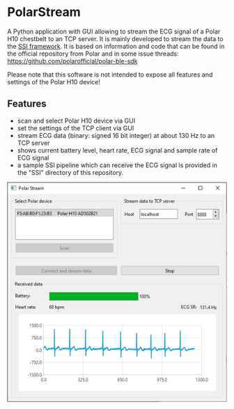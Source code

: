 # PolarStream

A Python application with GUI allowing to stream the ECG signal of a Polar H10 chestbelt to an TCP server. It is mainly developed to stream the data to the [SSI framework](https://github.com/hcmlab/ssi). It is based on information and code that can be found in the official repository from Polar and in some issue threads: https://github.com/polarofficial/polar-ble-sdk

Please note that this software is not intended to expose all features and settings of the Polar H10 device!

## Features
* scan and select Polar H10 device via GUI
* set the settings of the TCP client via GUI
* stream ECG data (binary: signed 16 bit integer) at about 130 Hz to an TCP server
* shows current battery level, heart rate, ECG signal and sample rate of ECG signal
* a sample SSI pipeline which can receive the ECG signal is provided in the "SSI" directory of this repository.

![Screenshot](/Polar%20Stream.png)

